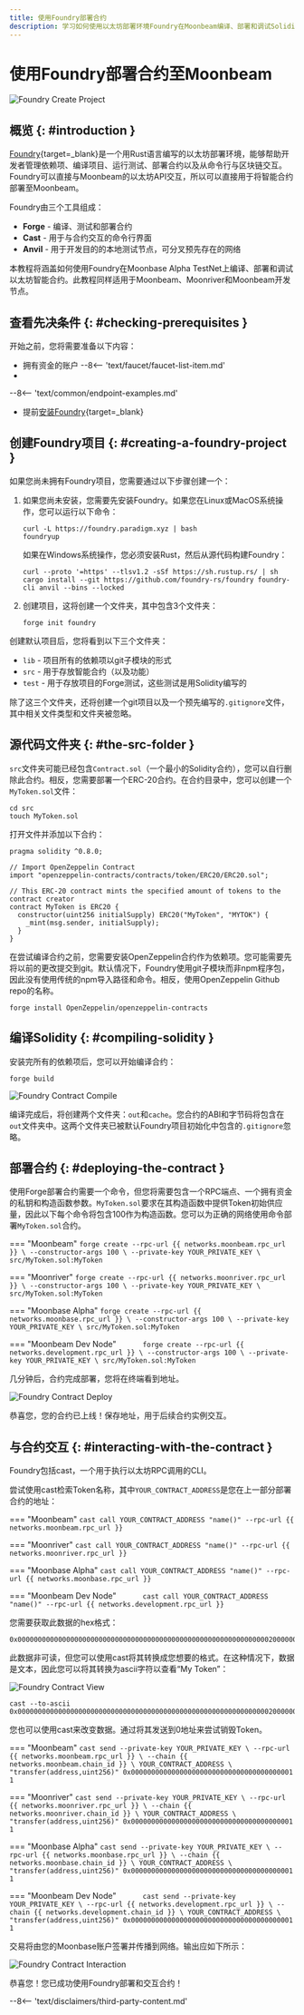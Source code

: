 ```yaml
---
title: 使用Foundry部署合约
description: 学习如何使用以太坊部署环境Foundry在Moonbeam编译、部署和调试Solidity智能合约。
---
```


# 使用Foundry部署合约至Moonbeam

![Foundry Create Project](/images/builders/build/eth-api/dev-env/foundry/foundry-banner.png)

## 概览 {: #introduction }

[Foundry](https://github.com/foundry-rs/foundry){target=_blank}是一个用Rust语言编写的以太坊部署环境，能够帮助开发者管理依赖项、编译项目、运行测试、部署合约以及从命令行与区块链交互。Foundry可以直接与Moonbeam的以太坊API交互，所以可以直接用于将智能合约部署至Moonbeam。

Foundry由三个工具组成：

- **Forge** - 编译、测试和部署合约
- **Cast** - 用于与合约交互的命令行界面
- **Anvil** - 用于开发目的的本地测试节点，可分叉预先存在的网络

本教程将涵盖如何使用Foundry在Moonbase Alpha TestNet上编译、部署和调试以太坊智能合约。此教程同样适用于Moonbeam、Moonriver和Moonbeam开发节点。

## 查看先决条件 {: #checking-prerequisites }

开始之前，您将需要准备以下内容：

 - 拥有资金的账户
    --8<-- 'text/faucet/faucet-list-item.md'
 - 
--8<-- 'text/common/endpoint-examples.md'
 - 提前[安装Foundry](https://book.getfoundry.sh/getting-started/installation){target=_blank}

## 创建Foundry项目 {: #creating-a-foundry-project }

如果您尚未拥有Foundry项目，您需要通过以下步骤创建一个：

1. 如果您尚未安装，您需要先安装Foundry。如果您在Linux或MacOS系统操作，您可以运行以下命令：

    ```
    curl -L https://foundry.paradigm.xyz | bash
    foundryup
    ```
    
    如果在Windows系统操作，您必须安装Rust，然后从源代码构建Foundry：

    ```
    curl --proto '=https' --tlsv1.2 -sSf https://sh.rustup.rs/ | sh
    cargo install --git https://github.com/foundry-rs/foundry foundry-cli anvil --bins --locked
    ```
    
2. 创建项目，这将创建一个文件夹，其中包含3个文件夹：

    ```
    forge init foundry
    ```

创建默认项目后，您将看到以下三个文件夹：

- `lib` - 项目所有的依赖项以git子模块的形式
- `src` - 用于存放智能合约（以及功能）
- `test` - 用于存放项目的Forge测试，这些测试是用Solidity编写的

除了这三个文件夹，还将创建一个git项目以及一个预先编写的`.gitignore`文件，其中相关文件类型和文件夹被忽略。

## 源代码文件夹 {: #the-src-folder }

`src`文件夹可能已经包含`Contract.sol`（一个最小的Solidity合约），您可以自行删除此合约。相反，您需要部署一个ERC-20合约。在合约目录中，您可以创建一个`MyToken.sol`文件：

```
cd src
touch MyToken.sol
```

打开文件并添加以下合约：

```solidity
pragma solidity ^0.8.0;

// Import OpenZeppelin Contract
import "openzeppelin-contracts/contracts/token/ERC20/ERC20.sol";

// This ERC-20 contract mints the specified amount of tokens to the contract creator
contract MyToken is ERC20 {
  constructor(uint256 initialSupply) ERC20("MyToken", "MYTOK") {
    _mint(msg.sender, initialSupply);
  }
}
```

在尝试编译合约之前，您需要安装OpenZeppelin合约作为依赖项。您可能需要先将以前的更改提交到git。默认情况下，Foundry使用git子模块而非npm程序包，因此没有使用传统的npm导入路径和命令。相反，使用OpenZeppelin Github repo的名称。

```
forge install OpenZeppelin/openzeppelin-contracts
```

## 编译Solidity {: #compiling-solidity }

安装完所有的依赖项后，您可以开始编译合约：

```
forge build
```

![Foundry Contract Compile](/images/builders/build/eth-api/dev-env/foundry/foundry-1.png)

编译完成后，将创建两个文件夹：`out`和`cache`。您合约的ABI和字节码将包含在`out`文件夹中。这两个文件夹已被默认Foundry项目初始化中包含的`.gitignore`忽略。

## 部署合约 {: #deploying-the-contract }

使用Forge部署合约需要一个命令，但您将需要包含一个RPC端点、一个拥有资金的私钥和构造函数参数。`MyToken.sol`要求在其构造函数中提供Token初始供应量，因此以下每个命令将包含100作为构造函数。您可以为正确的网络使用命令部署`MyToken.sol`合约。

=== "Moonbeam"
    ```
    forge create --rpc-url {{ networks.moonbeam.rpc_url }} \
    --constructor-args 100 \
    --private-key YOUR_PRIVATE_KEY \
    src/MyToken.sol:MyToken 
    ```

=== "Moonriver"
    ```
    forge create --rpc-url {{ networks.moonriver.rpc_url }} \
    --constructor-args 100 \
    --private-key YOUR_PRIVATE_KEY \
    src/MyToken.sol:MyToken 
    ```

=== "Moonbase Alpha"
    ```
    forge create --rpc-url {{ networks.moonbase.rpc_url }} \
    --constructor-args 100 \
    --private-key YOUR_PRIVATE_KEY \
    src/MyToken.sol:MyToken 
    ```

=== "Moonbeam Dev Node"
    ```      
    forge create --rpc-url {{ networks.development.rpc_url }} \
    --constructor-args 100 \
    --private-key YOUR_PRIVATE_KEY \
    src/MyToken.sol:MyToken 
    ```

几分钟后，合约完成部署，您将在终端看到地址。

![Foundry Contract Deploy](/images/builders/build/eth-api/dev-env/foundry/foundry-2.png)

恭喜您，您的合约已上线！保存地址，用于后续合约实例交互。

## 与合约交互 {: #interacting-with-the-contract }

Foundry包括cast，一个用于执行以太坊RPC调用的CLI。

尝试使用cast检索Token名称，其中`YOUR_CONTRACT_ADDRESS`是您在上一部分部署合约的地址：

=== "Moonbeam"
    ```
    cast call YOUR_CONTRACT_ADDRESS "name()" --rpc-url {{ networks.moonbeam.rpc_url }}
    ```

=== "Moonriver"
    ```
    cast call YOUR_CONTRACT_ADDRESS "name()" --rpc-url {{ networks.moonriver.rpc_url }}
    ```

=== "Moonbase Alpha"
    ```
    cast call YOUR_CONTRACT_ADDRESS "name()" --rpc-url {{ networks.moonbase.rpc_url }}
    ```

=== "Moonbeam Dev Node"
    ```      
    cast call YOUR_CONTRACT_ADDRESS "name()" --rpc-url {{ networks.development.rpc_url }}
    ```

您需要获取此数据的hex格式：

```
0x000000000000000000000000000000000000000000000000000000000000002000000000000000000000000000000000000000000000000000000000000000074d79546f6b656e00000000000000000000000000000000000000000000000000
```

此数据非可读，但您可以使用cast将其转换成您想要的格式。在这种情况下，数据是文本，因此您可以将其转换为ascii字符以查看“My Token”：

![Foundry Contract View](/images/builders/build/eth-api/dev-env/foundry/foundry-3.png)

```
cast --to-ascii 0x000000000000000000000000000000000000000000000000000000000000002000000000000000000000000000000000000000000000000000000000000000074d79546f6b656e00000000000000000000000000000000000000000000000000
```

您也可以使用cast来改变数据。通过将其发送到0地址来尝试销毁Token。

=== "Moonbeam"
    ```
    cast send --private-key YOUR_PRIVATE_KEY \
    --rpc-url {{ networks.moonbeam.rpc_url }} \
    --chain {{ networks.moonbeam.chain_id }} \
    YOUR_CONTRACT_ADDRESS \
    "transfer(address,uint256)" 0x0000000000000000000000000000000000000001 1
    ```

=== "Moonriver"
    ```
    cast send --private-key YOUR_PRIVATE_KEY \
    --rpc-url {{ networks.moonriver.rpc_url }} \
    --chain {{ networks.moonriver.chain_id }} \
    YOUR_CONTRACT_ADDRESS \
    "transfer(address,uint256)" 0x0000000000000000000000000000000000000001 1
    ```

=== "Moonbase Alpha"
    ```
    cast send --private-key YOUR_PRIVATE_KEY \
    --rpc-url {{ networks.moonbase.rpc_url }} \
    --chain {{ networks.moonbase.chain_id }} \
    YOUR_CONTRACT_ADDRESS \
    "transfer(address,uint256)" 0x0000000000000000000000000000000000000001 1
    ```

=== "Moonbeam Dev Node"
    ```      
    cast send --private-key YOUR_PRIVATE_KEY \
    --rpc-url {{ networks.development.rpc_url }} \
    --chain {{ networks.development.chain_id }} \
    YOUR_CONTRACT_ADDRESS \
    "transfer(address,uint256)" 0x0000000000000000000000000000000000000001 1
    ```

交易将由您的Moonbase账户签署并传播到网络。输出应如下所示：

![Foundry Contract Interaction](/images/builders/build/eth-api/dev-env/foundry/foundry-4.png)

恭喜您！您已成功使用Foundry部署和交互合约！

--8<-- 'text/disclaimers/third-party-content.md'